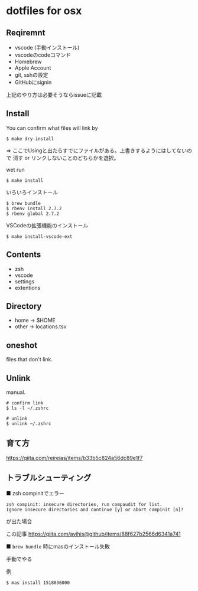# dotfiles for osx

## Reqiremnt

- vscode (手動インストール)
- vscodeのcodeコマンド
- Homebrew
- Apple Account
- git, sshの設定
- GitHubにsignin

上記のやり方は必要そうならissueに記載

## Install

You can confirm what files will link by

```
$ make dry-install
```
=> ここでUsingと出たらすでにファイルがある。上書きするようにはしてないので 消す or リンクしないことのどちらかを選択。


wet run

```
$ make install
```

いろいろインストール

```
$ brew bundle
$ rbenv install 2.7.2
$ rbenv global 2.7.2
```

VSCodeの拡張機能のインストール

```
$ make install-vscode-ext
```

## Contents

- zsh
- vscode
 - settings
 - extentions

## Directory
- home -> $HOME
- other -> locations.tsv

## oneshot
files that don't link.

## Unlink

manual.

```
# confirm link
$ ls -l ~/.zshrc

# unlink
$ unlink ~/.zshrc
```

## 育て方
https://qiita.com/reireias/items/b33b5c824a56dc89e1f7

## トラブルシューティング

■ zsh compinitでエラー

```
zsh compinit: insecure directories, run compaudit for list.
Ignore insecure directories and continue [y] or abort compinit [n]?
```
が出た場合

この記事
https://qiita.com/ayihis@github/items/88f627b2566d6341a741


■ `brew bundle` 時にmasのインストール失敗

手動でやる

例

```
$ mas install 1518036000
```
